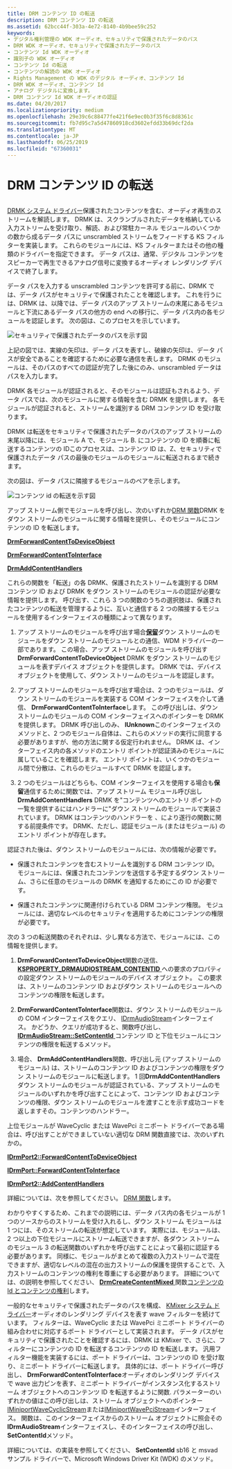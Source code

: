 ```yaml
---
title: DRM コンテンツ ID の転送
description: DRM コンテンツ ID の転送
ms.assetid: 62bcc44f-303a-4e72-8140-4b9bee59c252
keywords:
- デジタル権利管理の WDK オーディオ、セキュリティで保護されたデータのパス
- DRM WDK オーディオ、セキュリティで保護されたデータのパス
- コンテンツ Id WDK オーディオ
- 識別子の WDK オーディオ
- コンテンツ Id の転送
- コンテンツの解読の WDK オーディオ
- Rights Management の WDK のデジタル オーディオ、コンテンツ Id
- DRM WDK オーディオ、コンテンツ Id
- アナログ デジタルに変換します。
- DRM コンテンツ Id WDK オーディオの認証
ms.date: 04/20/2017
ms.localizationpriority: medium
ms.openlocfilehash: 29e39c6c88477fe421f6e9ec0b3f35f6c8d8361c
ms.sourcegitcommit: fb7d95c7a5d47860918cd3602efdd33b69dcf2da
ms.translationtype: MT
ms.contentlocale: ja-JP
ms.lasthandoff: 06/25/2019
ms.locfileid: "67360031"
---
```

# <a name="forwarding-drm-content-ids"></a>DRM コンテンツ ID の転送


## <span id="forwarding_drm_content_ids"></span><span id="FORWARDING_DRM_CONTENT_IDS"></span>


[DRMK システム ドライバー](kernel-mode-wdm-audio-components.md#drmk_system_driver)保護されたコンテンツを含む、オーディオ再生のストリームを解読します。 DRMK は、スクランブルされたデータを格納している入力ストリームを受け取り、解読、および常駐カーネル モジュールのいくつかの数から成るデータ パスに unscrambled ストリームをフィードする KS フィルターを実装します。 これらのモジュールには、KS フィルターまたはその他の種類のドライバーを指定できます。 データ パスは、通常、デジタル コンテンツをスピーカーで再生できるアナログ信号に変換するオーディオ レンダリング デバイスで終了します。

データ パスを入力する unscrambled コンテンツを許可する前に、DRMK では、データ パスがセキュリティで保護されたことを確認します。 これを行うには、DRMK は、以降では、データ パスのアップ ストリームの末尾にあるモジュールと下流にあるデータ パスの他方の end への移行に、データ パス内の各モジュールを認証します。 次の図は、このプロセスを示しています。

![セキュリティで保護されたデータのパスを示す図](images/securepath.png)

上記の図では、実線の矢印は、データ パスを表すし、破線の矢印は、データ パスが安全であることを確認するために必要な通信を表します。 DRMK のモジュールは、そのパスのすべての認証が完了した後にのみ、unscrambled データはパスを入力します。

DRMK 各モジュールが認証されると、そのモジュールは認証もされるよう、データ パスでは、次のモジュールに関する情報を含む DRMK を提供します。 各モジュールが認証されると、ストリームを識別する DRM コンテンツ ID を受け取ります。

DRMK は転送をセキュリティで保護されたデータのパスのアップ ストリームの末尾以降には、モジュール A で、モジュール B. にコンテンツの ID を順番に転送するコンテンツの IDこのプロセスは、コンテンツ ID は、Z、セキュリティで保護されたデータ パスの最後のモジュールのモジュールに転送されるまで続きます。

次の図は、データ パスに隣接するモジュールのペアを示します。

![コンテンツ id の転送を示す図](images/forwardid.png)

アップ ストリーム側でモジュールを呼び出し、次のいずれか[DRM 関数](https://docs.microsoft.com/windows-hardware/drivers/audio/drm-functions)DRMK をダウン ストリームのモジュールに関する情報を提供し、そのモジュールにコンテンツの ID を転送します。

[**DrmForwardContentToDeviceObject**](https://docs.microsoft.com/windows-hardware/drivers/ddi/content/drmk/nf-drmk-drmforwardcontenttodeviceobject)

[**DrmForwardContentToInterface**](https://docs.microsoft.com/windows-hardware/drivers/ddi/content/drmk/nf-drmk-drmforwardcontenttointerface)

[**DrmAddContentHandlers**](https://docs.microsoft.com/windows-hardware/drivers/ddi/content/drmk/nf-drmk-drmaddcontenthandlers)

これらの関数を「転送」の各 DRMK、保護されたストリームを識別する DRM コンテンツ ID および DRMK をダウン ストリームのモジュールの認証が必要な情報を提供します。 呼び出す、これら 3 つの関数のうちの選択肢は、保護されたコンテンツの転送を管理するように、互いと通信する 2 つの隣接するモジュールを使用するインターフェイスの種類によって異なります。

1.  アップ ストリームのモジュールを呼び出す場合[**保留**](https://docs.microsoft.com/windows-hardware/drivers/ddi/content/wdm/nf-wdm-iocalldriver)ダウン ストリームのモジュールをダウン ストリームのモジュールとの通信、WDM ドライバーの一部であります。 この場合、アップ ストリームのモジュールを呼び出す**DrmForwardContentToDeviceObject** DRMK をダウン ストリームのモジュールを表すデバイス オブジェクトを提供します。 DRMK では、デバイス オブジェクトを使用して、ダウン ストリームのモジュールを認証します。

2.  アップ ストリームのモジュールを呼び出す場合は、2 つのモジュールは、ダウン ストリームのモジュールを実装する COM インターフェイスを介して通信、 **DrmForwardContentToInterface**します。 この呼び出しは、ダウン ストリームのモジュールの COM インターフェイスへのポインターを DRMK を提供します。 DRMK 呼び出しのみ、 **IUnknown**このインターフェイスのメソッドと、2 つのモジュール自体は、これらのメソッドの実行に同意する必要がありますが、他の方法に関する仮定行われません。 DRMK は、インターフェイス内の各メソッドのエントリ ポイントが認証済みのモジュールに属していることを確認します。 エントリ ポイントは、いくつかのモジュール間で分散は、これらのモジュールすべて DRMK を認証します。

3.  2 つのモジュールはどちらも、COM インターフェイスを使用する場合も**保留**通信するために関数では、アップ ストリーム モジュール呼び出し**DrmAddContentHandlers** DRMK を"コンテンツへのエントリ ポイントの一覧を提供するにはハンドラーに"ダウン ストリームのモジュールで実装されています。 DRMK はコンテンツのハンドラーを 、により遂行の関数に関する前提条件です。 DRMK、ただし、認証モジュール (またはモジュール) のエントリ ポイントが存在します。

認証された後は、ダウン ストリームのモジュールには、次の情報が必要です。

-   保護されたコンテンツを含むストリームを識別する DRM コンテンツ ID。 モジュールには、保護されたコンテンツを送信する予定するダウン ストリーム、さらに任意のモジュールの DRMK を通知するためにこの ID が必要です。

-   保護されたコンテンツに関連付けられている DRM コンテンツ権限。 モジュールには、適切なレベルのセキュリティを適用するためにコンテンツの権限が必要です。

次の 3 つの転送関数のそれぞれは、少し異なる方法で、モジュールには、この情報を提供します。

1.  **DrmForwardContentToDeviceObject**関数の送信、 [ **KSPROPERTY\_DRMAUDIOSTREAM\_CONTENTID** ](https://docs.microsoft.com/previous-versions/ff537351(v=vs.85))への要求のプロパティの設定ダウン ストリームのモジュールのデバイス オブジェクト。 この要求は、ストリームのコンテンツ ID およびダウン ストリームのモジュールへのコンテンツの権限を転送します。

2.  **DrmForwardContentToInterface**関数は、ダウン ストリームのモジュールの COM インターフェイスをクエリ、 [IDrmAudioStream](https://docs.microsoft.com/windows-hardware/drivers/ddi/content/drmk/nn-drmk-idrmaudiostream)インターフェイス。 かどうか、クエリが成功すると、関数呼び出し、 [ **IDrmAudioStream::SetContentId** ](https://docs.microsoft.com/windows-hardware/drivers/ddi/content/drmk/nf-drmk-idrmaudiostream-setcontentid)コンテンツ ID と下位モジュールにコンテンツの権限を転送するメソッド。

3.  場合、 **DrmAddContentHandlers**関数、呼び出し元 (アップ ストリームのモジュール) は、ストリームのコンテンツ ID およびコンテンツの権限をダウン ストリームのモジュールに転送します。 1 回**DrmAddContentHandlers**ダウン ストリームのモジュールが認証されている、アップ ストリームのモジュールのいずれかを呼び出すことによって、コンテンツ ID およびコンテンツの権限、ダウン ストリームのモジュールを渡すことを示す成功コードを返しますその。コンテンツのハンドラー。

上位モジュールが WaveCyclic または WavePci ミニポート ドライバーである場合は、呼び出すことができましていない適切な DRM 関数直接では、次のいずれかの。

[**IDrmPort2::ForwardContentToDeviceObject**](https://docs.microsoft.com/windows-hardware/drivers/ddi/content/portcls/nf-portcls-idrmport2-forwardcontenttodeviceobject)

[**IDrmPort::ForwardContentToInterface**](https://docs.microsoft.com/windows-hardware/drivers/ddi/content/portcls/nf-portcls-idrmport-forwardcontenttointerface)

[**IDrmPort2::AddContentHandlers**](https://docs.microsoft.com/windows-hardware/drivers/ddi/content/portcls/nf-portcls-idrmport2-addcontenthandlers)

詳細については、次を参照してください。 [DRM 関数](https://docs.microsoft.com/windows-hardware/drivers/audio/drm-functions)します。

わかりやすくするため、これまでの説明には、データ パス内の各モジュールが 1 つのソースからのストリームを受け入れるし、ダウン ストリーム モジュールは 1 つには、そのストリームの転送が想定しています。 実際には、モジュールは、2 つ以上の下位モジュールにストリーム転送できますが、各ダウン ストリームのモジュール 3 の転送関数のいずれかを呼び出すことによって最初に認証する必要があります。 同様に、モジュールがまとめて複数の入力ストリームで混在できますが、適切なレベルの混在の出力ストリームの保護を提供することで、入力ストリームのコンテンツの権利を尊重にする必要があります。 詳細については、の説明を参照してください、 [ **DrmCreateContentMixed** ](https://docs.microsoft.com/windows-hardware/drivers/ddi/content/drmk/nf-drmk-drmcreatecontentmixed)関数[コンテンツの Id とコンテンツの権利](content-ids-and-content-rights.md)します。

一般的なセキュリティで保護されたデータのパスを構成、 [KMixer システム ドライバー](kernel-mode-wdm-audio-components.md#kmixer_system_driver)オーディオのレンダリング デバイスを表す wave フィルターを続けています。 フィルターは、WaveCyclic または WavePci ミニポート ドライバーの組み合わせに対応するポート ドライバーとして実装されます。 データ パスがセキュリティで保護されたことを確認するには、DRMK は KMixer で、さらに、フィルターにコンテンツの ID を転送するコンテンツの ID を転送します。 汎用フィルター機能を実装するには、ポート ドライバーは、コンテンツの ID を受け取り、ミニポート ドライバーに転送します。 具体的には、ポート ドライバー呼び出し、 **DrmForwardContentToInterface**オーディオのレンダリング デバイスで wave 出力ピンを表す、ミニポート ドライバーがインスタンス化するストリーム オブジェクトへのコンテンツ ID を転送するように関数. パラメーターのいずれかの値はこの呼び出しは、ストリーム オブジェクトへのポインター [IMiniportWaveCyclicStream](https://docs.microsoft.com/windows-hardware/drivers/ddi/content/portcls/nn-portcls-iminiportwavecyclicstream)または[IMiniportWavePciStream](https://docs.microsoft.com/windows-hardware/drivers/ddi/content/portcls/nn-portcls-iminiportwavepcistream)インターフェイス。 関数は、このインターフェイスからのストリーム オブジェクトに照会その**IDrmAudioStream**インターフェイスし、そのインターフェイスの呼び出し、 **SetContentId**メソッド。

詳細については、の実装を参照してください、 **SetContentId** sb16 と msvad サンプル ドライバーで、Microsoft Windows Driver Kit (WDK) のメソッド。

 

 




